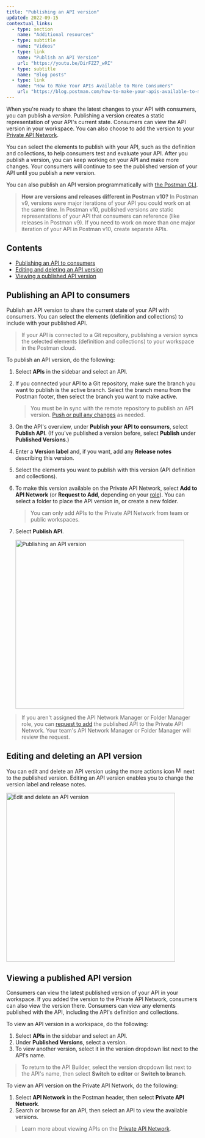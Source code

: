 ```yaml
---
title: "Publishing an API version"
updated: 2022-09-15
contextual_links:
  - type: section
    name: "Additional resources"
  - type: subtitle
    name: "Videos"
  - type: link
    name: "Publish an API Version"
    url: "https://youtu.be/DirFZZ7_wRI"
  - type: subtitle
    name: "Blog posts"
  - type: link
    name: "How to Make Your APIs Available to More Consumers"
    url: "https://blog.postman.com/how-to-make-your-apis-available-to-more-consumers/"
---
```


When you're ready to share the latest changes to your API with consumers, you can publish a _version_. Publishing a version creates a static representation of your API's current state. Consumers can view the API version in your workspace. You can also choose to add the version to your [Private API Network](/docs/collaborating-in-postman/private-api-network/adding-private-network/).

You can select the elements to publish with your API, such as the definition and collections, to help consumers test and evaluate your API. After you publish a version, you can keep working on your API and make more changes. Your consumers will continue to see the published version of your API until you publish a new version.

You can also publish an API version programmatically with [the Postman CLI](/docs/postman-cli/postman-cli-options/#publishing-an-api-version).

> **How are versions and releases different in Postman v10?** In Postman v9, versions were major iterations of your API you could work on at the same time. In Postman v10, published versions are static representations of your API that consumers can reference (like releases in Postman v9). If you need to work on more than one major iteration of your API in Postman v10, create separate APIs.

## Contents

* [Publishing an API to consumers](#publishing-an-api-to-consumers)
* [Editing and deleting an API version](#editing-and-deleting-an-api-version)
* [Viewing a published API version](#viewing-a-published-api-version)

## Publishing an API to consumers

Publish an API version to share the current state of your API with consumers. You can select the elements (definition and collections) to include with your published API.

> If your API is connected to a Git repository, publishing a version syncs the selected elements (definition and collections) to your workspace in the Postman cloud.

To publish an API version, do the following:

1. Select **APIs** in the sidebar and select an API.
1. If you connected your API to a Git repository, make sure the branch you want to publish is the active branch. Select the branch menu from the Postman footer, then select the branch you want to make active.

    > You must be in sync with the remote repository to publish an API version. [Push or pull any changes](/docs/designing-and-developing-your-api/versioning-an-api/managing-git-changes/#pushing-and-pulling-changes) as needed.

1. On the API's overview, under **Publish your API to consumers**, select **Publish API**. (If you've published a version before, select **Publish** under **Published Versions**.)
1. Enter a **Version label** and, if you want, add any **Release notes** describing this version.
1. Select the elements you want to publish with this version (API definition and collections).
1. To make this version available on the Private API Network, select **Add to API Network** (or **Request to Add**, depending on your [role](/docs/collaborating-in-postman/roles-and-permissions/#team-roles)). You can select a folder to place the API version in, or create a new folder.

    > You can only add APIs to the Private API Network from team or public workspaces.

1. Select **Publish API**.

    <img alt="Publishing an API version" src="https://assets.postman.com/postman-docs/v10/api-builder-publish-v10-3.jpg" width="442px" />

> If you aren't assigned the API Network Manager or Folder Manager role, you can [request to add](/docs/collaborating-in-postman/private-api-network/private-network-requests/#requesting-to-add-elements) the published API to the Private API Network. Your team's API Network Manager or Folder Manager will review the request.

## Editing and deleting an API version

You can edit and delete an API version using the more actions icon <img alt="More actions icon" src="https://assets.postman.com/postman-docs/icon-more-actions-v9.jpg#icon" width="16px"> next to the published version. Editing an API version enables you to change the version label and release notes.

<img alt="Edit and delete an API version" src="https://assets.postman.com/postman-docs/v10/published-api-version-actions-v10.jpg" width="442px" />

## Viewing a published API version

Consumers can view the latest published version of your API in your workspace. If you added the version to the Private API Network, consumers can also view the version there. Consumers can view any elements published with the API, including the API's definition and collections.

To view an API version in a workspace, do the following:

1. Select **APIs** in the sidebar and select an API.
1. Under **Published Versions**, select a version.
1. To view another version, select it in the version dropdown list next to the API's name.

> To return to the API Builder, select the version dropdown list next to the API's name, then select **Switch to editor** or **Switch to branch**.

To view an API version on the Private API Network, do the following:

1. Select **API Network** in the Postman header, then select **Private API Network**.
1. Search or browse for an API, then select an API to view the available versions.

> Learn more about viewing APIs on the [Private API Network](/docs/collaborating-in-postman/private-api-network/adding-private-network/).
